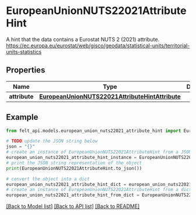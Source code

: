 # EuropeanUnionNUTS22021AttributeHint

A hint that the data contains a Eurostat NUTS 2 (2021) attribute. https://ec.europa.eu/eurostat/web/gisco/geodata/statistical-units/territorial-units-statistics

## Properties

Name | Type | Description | Notes
------------ | ------------- | ------------- | -------------
**attribute** | [**EuropeanUnionNUTS22021AttributeHintAttribute**](EuropeanUnionNUTS22021AttributeHintAttribute.md) |  | 

## Example

```python
from felt_api.models.european_union_nuts22021_attribute_hint import EuropeanUnionNUTS22021AttributeHint

# TODO update the JSON string below
json = "{}"
# create an instance of EuropeanUnionNUTS22021AttributeHint from a JSON string
european_union_nuts22021_attribute_hint_instance = EuropeanUnionNUTS22021AttributeHint.from_json(json)
# print the JSON string representation of the object
print(EuropeanUnionNUTS22021AttributeHint.to_json())

# convert the object into a dict
european_union_nuts22021_attribute_hint_dict = european_union_nuts22021_attribute_hint_instance.to_dict()
# create an instance of EuropeanUnionNUTS22021AttributeHint from a dict
european_union_nuts22021_attribute_hint_from_dict = EuropeanUnionNUTS22021AttributeHint.from_dict(european_union_nuts22021_attribute_hint_dict)
```
[[Back to Model list]](../README.md#documentation-for-models) [[Back to API list]](../README.md#documentation-for-api-endpoints) [[Back to README]](../README.md)


